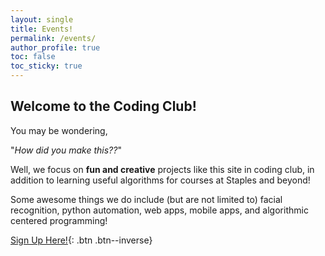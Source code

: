 ```yaml
---
layout: single
title: Events!
permalink: /events/
author_profile: true
toc: false
toc_sticky: true
---
```

## Welcome to the Coding Club!
You may be wondering, 

"*How did you make this??*"

Well, we focus on **fun and creative** projects like this site in coding club, in addition to learning useful algorithms for courses at Staples and beyond!

Some awesome things we do include (but are not limited to) facial recognition, python automation, web apps, mobile apps, and algorithmic centered programming!

[Sign Up Here!](https://forms.gle/ceTUrBq6KwNqFLUS8){: .btn .btn--inverse}
